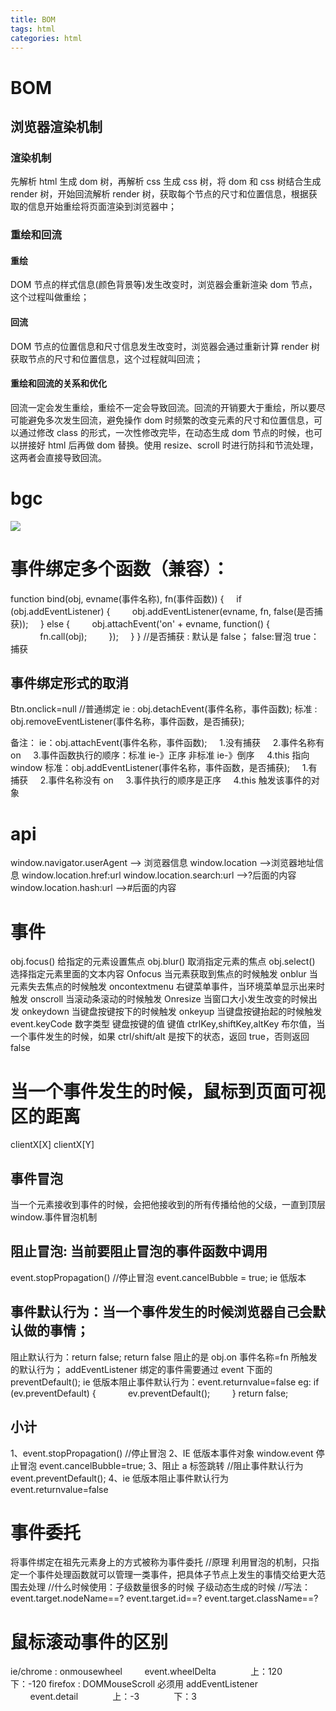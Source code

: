 ```yaml
---
title: BOM
tags: html
categories: html
---
```


# BOM

## 浏览器渲染机制

### 渲染机制

先解析 html 生成 dom 树，再解析 css 生成 css 树，将 dom 和 css 树结合生成 render 树，开始回流解析 render 树，获取每个节点的尺寸和位置信息，根据获取的信息开始重绘将页面渲染到浏览器中；

### 重绘和回流

#### 重绘

DOM 节点的样式信息(颜色背景等)发生改变时，浏览器会重新渲染 dom 节点，这个过程叫做重绘；

#### 回流

DOM 节点的位置信息和尺寸信息发生改变时，浏览器会通过重新计算 render 树获取节点的尺寸和位置信息，这个过程就叫回流；

#### 重绘和回流的关系和优化

回流一定会发生重绘，重绘不一定会导致回流。回流的开销要大于重绘，所以要尽可能避免多次发生回流，避免操作 dom 时频繁的改变元素的尺寸和位置信息，可以通过修改 class 的形式，一次性修改完毕，在动态生成 dom 节点的时候，也可以拼接好 html 后再做 dom 替换。使用 resize、scroll 时进行防抖和节流处理，这两者会直接导致回流。

# bgc

![](/images/bfc.jpg)

# 事件绑定多个函数（兼容）：

function bind(obj, evname(事件名称), fn(事件函数)) {
    if (obj.addEventListener) {
        obj.addEventListener(evname, fn, false(是否捕获));
    } else {
        obj.attachEvent('on' + evname, function() {
            fn.call(obj);
        });
    }
}
//是否捕获 : 默认是 false； false:冒泡 true：捕获

## 事件绑定形式的取消

Btn.onclick=null //普通绑定
ie : obj.detachEvent(事件名称，事件函数);
标准 : obj.removeEventListener(事件名称，事件函数，是否捕获);

备注：
ie：obj.attachEvent(事件名称，事件函数);
    1.没有捕获
    2.事件名称有 on
    3.事件函数执行的顺序：标准 ie-》正序 非标准 ie-》倒序
    4.this 指向 window
标准：obj.addEventListener(事件名称，事件函数，是否捕获);
    1.有捕获
    2.事件名称没有 on
    3.事件执行的顺序是正序
    4.this 触发该事件的对象

# api

window.navigator.userAgent --> 浏览器信息
window.location -->浏览器地址信息
window.location.href:url
window.location.search:url -->?后面的内容
window.location.hash:url -->#后面的内容

# 事件

obj.focus() 给指定的元素设置焦点
obj.blur() 取消指定元素的焦点
obj.select() 选择指定元素里面的文本内容
Onfocus 当元素获取到焦点的时候触发
onblur 当元素失去焦点的时候触发
oncontextmenu 右键菜单事件，当环境菜单显示出来时触发
onscroll 当滚动条滚动的时候触发
Onresize 当窗口大小发生改变的时候出发
onkeydown 当键盘按键按下的时候触发
onkeyup 当键盘按键抬起的时候触发
event.keyCode 数字类型 键盘按键的值 键值
ctrlKey,shiftKey,altKey 布尔值，当一个事件发生的时候，如果 ctrl/shift/alt 是按下的状态，返回 true，否则返回 false

# 当一个事件发生的时候，鼠标到页面可视区的距离

clientX[X] clientX[Y]

## 事件冒泡

当一个元素接收到事件的时候，会把他接收到的所有传播给他的父级，一直到顶层 window.事件冒泡机制

## 阻止冒泡: 当前要阻止冒泡的事件函数中调用

event.stopPropagation() //停止冒泡
event.cancelBubble = true; ie 低版本

## 事件默认行为：当一个事件发生的时候浏览器自己会默认做的事情；

阻止默认行为：return false;
return false 阻止的是 obj.on 事件名称=fn 所触发的默认行为；
addEventListener 绑定的事件需要通过 event 下面的 preventDefault();
ie 低版本阻止事件默认行为：event.returnvalue=false
eg:
if (ev.preventDefault) {
            ev.preventDefault();
        }
return false;

## 小计

1、event.stopPropagation() //停止冒泡
2、IE 低版本事件对象 window.event 停止冒泡 event.cancelBubble=true;
3、阻止 a 标签跳转 //阻止事件默认行为 event.preventDefault();
4、ie 低版本阻止事件默认行为 event.returnvalue=false

# 事件委托

将事件绑定在祖先元素身上的方式被称为事件委托
//原理 利用冒泡的机制，只指定一个事件处理函数就可以管理一类事件，把具体子节点上发生的事情交给更大范围去处理
//什么时候使用：子级数量很多的时候 子级动态生成的时候
//写法：event.target.nodeName==?
event.target.id==?
event.target.className==?

# 鼠标滚动事件的区别

ie/chrome : onmousewheel
        event.wheelDelta
             上：120
             下：-120
firefox : DOMMouseScroll 必须用 addEventListener
        event.detail
             上：-3
             下：3

